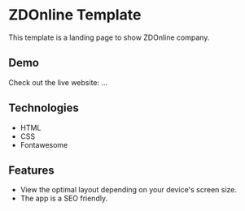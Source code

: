 # ZDOnline Template
This template is a landing page to show ZDOnline company.

## Demo

Check out the live website: ...

## Technologies

- HTML
- CSS
- Fontawesome

## Features

- View the optimal layout depending on your device's screen size.
- The app is a SEO friendly.